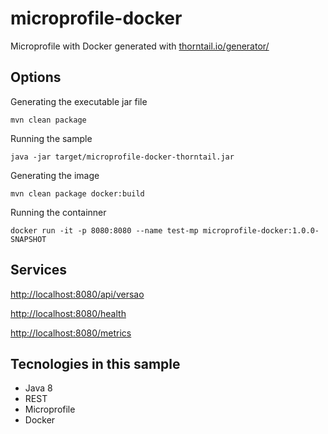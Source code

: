 # microprofile-docker
Microprofile with Docker generated with [thorntail.io/generator/](https://thorntail.io/generator/)


## Options

Generating the executable jar file

`mvn clean package`

Running the sample

`java -jar target/microprofile-docker-thorntail.jar`

Generating the image

`mvn clean package docker:build`

Running the containner

`docker run -it -p 8080:8080 --name test-mp microprofile-docker:1.0.0-SNAPSHOT`


## Services

[http://localhost:8080/api/versao](http://localhost:8080/api/versao)

[http://localhost:8080/health](http://localhost:8080/health)

[http://localhost:8080/metrics](http://localhost:8080/metrics)


## Tecnologies in this sample
* Java 8
* REST
* Microprofile
* Docker